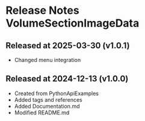 # Release Notes VolumeSectionImageData

## Released at 2025-03-30 (v1.0.1)

* Changed menu integration 

## Released at 2024-12-13 (v1.0.0)

* Created from PythonApiExamples
* Added tags and references
* Added Documentation.md
* Modified README.md
